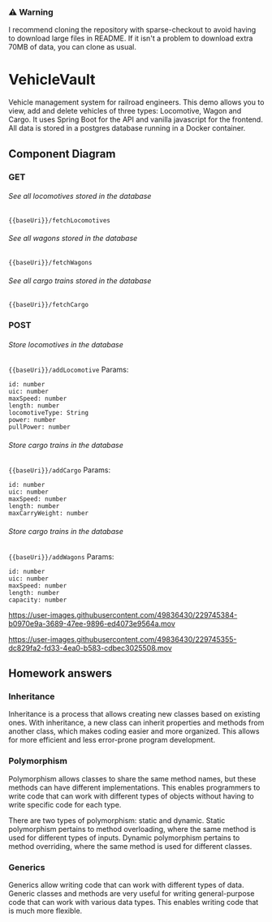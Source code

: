 ### :warning: Warning
I recommend cloning the repository with sparse-checkout to avoid having to download large files in README.
If it isn't a problem to download extra 70MB of data, you can clone as usual.

# VehicleVault
Vehicle management system for railroad engineers. This demo allows you to view, add and delete vehicles of three types: Locomotive, Wagon and Cargo. It uses Spring Boot for the API and vanilla javascript for the frontend. All data is stored in a postgres database running in a Docker container.

## Component Diagram

### GET
###### See all locomotives stored in the database

`{{baseUri}}/fetchLocomotives`

###### See all wagons stored in the database

`{{baseUri}}/fetchWagons`

###### See all cargo trains stored in the database

`{{baseUri}}/fetchCargo`

### POST

###### Store locomotives in the database

`{{baseUri}}/addLocomotive`
Params:
```
id: number
uic: number
maxSpeed: number
length: number
locomotiveType: String
power: number
pullPower: number
```

###### Store cargo trains in the database

`{{baseUri}}/addCargo`
Params:
```
id: number
uic: number
maxSpeed: number
length: number
maxCarryWeight: number
```

###### Store cargo trains in the database

`{{baseUri}}/addWagons`
Params:
```
id: number
uic: number
maxSpeed: number
length: number
capacity: number
```

https://user-images.githubusercontent.com/49836430/229745384-b0970e9a-3689-47ee-9896-ed4073e9564a.mov


https://user-images.githubusercontent.com/49836430/229745355-dc829fa2-fd33-4ea0-b583-cdbec3025508.mov

## Homework answers

### Inheritance

Inheritance is a process that allows creating new classes based on existing ones. With inheritance, a new class can inherit properties and methods from another class, which makes coding easier and more organized. This allows for more efficient and less error-prone program development.


### Polymorphism

Polymorphism allows classes to share the same method names, but these methods can have different implementations. This enables programmers to write code that can work with different types of objects without having to write specific code for each type.

There are two types of polymorphism: static and dynamic. Static polymorphism pertains to method overloading, where the same method is used for different types of inputs. Dynamic polymorphism pertains to method overriding, where the same method is used for different classes.


### Generics

Generics allow writing code that can work with different types of data. Generic classes and methods are very useful for writing general-purpose code that can work with various data types. This enables writing code that is much more flexible.
